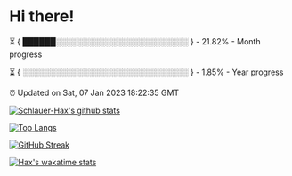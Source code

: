 # Hi there!

⏳ { ██████░░░░░░░░░░░░░░░░░░░░░░░░ } - 21.82% - Month progress

⏳ { ░░░░░░░░░░░░░░░░░░░░░░░░░░░░░░ } - 1.85% - Year progress

⏰ Updated on Sat, 07 Jan 2023 18:22:35 GMT


[![Schlauer-Hax's github stats](https://github-readme-stats.vercel.app/api?username=Schlauer-Hax&show_icons=true&theme=dark&count_private=true)](https://github.com/Schlauer-Hax)


[![Top Langs](https://github-readme-stats.vercel.app/api/top-langs/?username=Schlauer-Hax&layout=compact&theme=dark)](https://github.com/Schlauer-Hax?tab=repositories)

[![GitHub Streak](https://streak-stats.demolab.com?user=Schlauer-Hax&theme=dark)](https://git.io/streak-stats)

[![Hax's wakatime stats](https://github-readme-stats.vercel.app/api/wakatime?username=Hax&theme=dark)](https://wakatime.com/@Hax)

